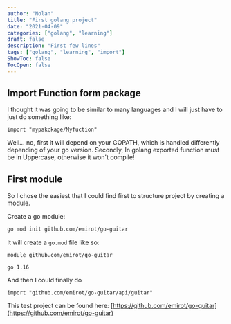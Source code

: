 ```yaml
---
author: "Nolan"
title: "First golang project"
date: "2021-04-09"
categories: ["golang", "learning"]
draft: false
description: "First few lines"
tags: ["golang", "learning", "import"]
ShowToc: false
TocOpen: false
---
```


## Import Function form package

I thought it was going to be similar to many languages and I will just have to just do something like:

```golang
import "mypakckage/Myfuction"
```
Well... no, first it will depend on your GOPATH, which is handled differently depending of your go version.
Secondly, In golang exported function must be in Uppercase, otherwise it won't compile!

## First module

So I chose the easiest that I could find first to structure project by creating a module.  

Create a go module:  

```bash
go mod init github.com/emirot/go-guitar
```

It will create a `go.mod` file like so:  
```golang
module github.com/emirot/go-guitar

go 1.16
```

And then I could finally do  

```golang
import "github.com/emirot/go-guitar/api/guitar"
```

This test project can be found here: [https://github.com/emirot/go-guitar](https://github.com/emirot/go-guitar)